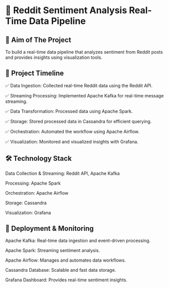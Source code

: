# 📢 Reddit Sentiment Analysis Real-Time Data Pipeline
## 📌 Aim of The Project
To build a real-time data pipeline that analyzes sentiment from Reddit posts and provides insights using visualization tools.

## 📅 Project Timeline

✅ Data Ingestion: Collected real-time Reddit data using the Reddit API.

✅ Streaming Processing: Implemented Apache Kafka for real-time message streaming.

✅ Data Transformation: Processed data using Apache Spark.

✅ Storage: Stored processed data in Cassandra for efficient querying.

✅ Orchestration: Automated the workflow using Apache Airflow.

✅ Visualization: Monitored and visualized insights with Grafana.


## 🛠️ Technology Stack

Data Collection & Streaming: Reddit API, Apache Kafka

Processing: Apache Spark

Orchestration: Apache Airflow

Storage: Cassandra

Visualization: Grafana


## 🚀 Deployment & Monitoring

Apache Kafka: Real-time data ingestion and event-driven processing.

Apache Spark: Streaming sentiment analysis.

Apache Airflow: Manages and automates data workflows.

Cassandra Database: Scalable and fast data storage.

Grafana Dashboard: Provides real-time sentiment insights.

